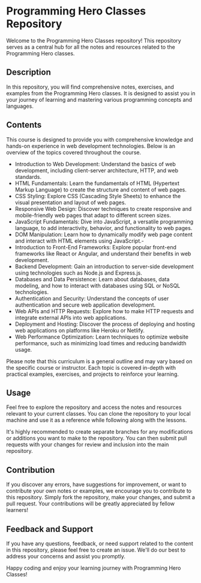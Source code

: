 # Programming Hero Classes Repository
Welcome to the Programming Hero Classes repository! This repository serves as a central hub for all the notes and resources related to the Programming Hero classes.

## Description
In this repository, you will find comprehensive notes, exercises, and examples from the Programming Hero classes. It is designed to assist you in your journey of learning and mastering various programming concepts and languages.

## Contents
This course is designed to provide you with comprehensive knowledge and hands-on experience in web development technologies. Below is an overview of the topics covered throughout the course.

- Introduction to Web Development: Understand the basics of web development, including client-server architecture, HTTP, and web standards.
- HTML Fundamentals: Learn the fundamentals of HTML (Hypertext Markup Language) to create the structure and content of web pages.
- CSS Styling: Explore CSS (Cascading Style Sheets) to enhance the visual presentation and layout of web pages.
- Responsive Web Design: Discover techniques to create responsive and mobile-friendly web pages that adapt to different screen sizes.
- JavaScript Fundamentals: Dive into JavaScript, a versatile programming language, to add interactivity, behavior, and functionality to web pages.
- DOM Manipulation: Learn how to dynamically modify web page content and interact with HTML elements using JavaScript.- 
- Introduction to Front-End Frameworks: Explore popular front-end frameworks like React or Angular, and understand their benefits in web development.
- Backend Development: Gain an introduction to server-side development using technologies such as Node.js and Express.js.
- Databases and Data Persistence: Learn about databases, data modeling, and how to interact with databases using SQL or NoSQL technologies.
- Authentication and Security: Understand the concepts of user authentication and secure web application development.
- Web APIs and HTTP Requests: Explore how to make HTTP requests and integrate external APIs into web applications.
- Deployment and Hosting: Discover the process of deploying and hosting web applications on platforms like Heroku or Netlify.
- Web Performance Optimization: Learn techniques to optimize website performance, such as minimizing load times and reducing bandwidth usage.

Please note that this curriculum is a general outline and may vary based on the specific course or instructor. Each topic is covered in-depth with practical examples, exercises, and projects to reinforce your learning.

## Usage
Feel free to explore the repository and access the notes and resources relevant to your current classes. You can clone the repository to your local machine and use it as a reference while following along with the lessons.

It's highly recommended to create separate branches for any modifications or additions you want to make to the repository. You can then submit pull requests with your changes for review and inclusion into the main repository.

## Contribution
If you discover any errors, have suggestions for improvement, or want to contribute your own notes or examples, we encourage you to contribute to this repository. Simply fork the repository, make your changes, and submit a pull request. Your contributions will be greatly appreciated by fellow learners!

## Feedback and Support
If you have any questions, feedback, or need support related to the content in this repository, please feel free to create an issue. We'll do our best to address your concerns and assist you promptly.

Happy coding and enjoy your learning journey with Programming Hero Classes!
